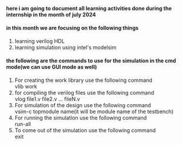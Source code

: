 #### here i am going to document all learning activities done during the internship in the month of july 2024

#### in this month we are focusing on the following things
<ol>
  <li>learning verilog HDL</li>
  <li>learning simulation using intel's modelsim</li>
</ol>

#### the following are the commands to use for the simulation in the cmd mode(we can use GUI mode as well)

1. For creating the work library use the following command <br>
   vlib work
2. for compiling the verilog files use the following command <br>
   vlog file1.v file2.v ... fileN.v
3. For simulation of the design use the following command <br>
   vsim-c topmodule name(it will be module name of the testbench)
4. For running the simulation use the following command <br>
   run-all
5. To come out of the simulation use the following command <br>
   exit
